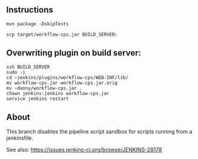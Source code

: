 ## Instructions

    mvn package -DskipTests
    
    scp target/workflow-cps.jar BUILD_SERVER:

## Overwriting plugin on build server:

    ssh BUILD_SERVER
    sudo -i
    cd ~jenkins/plugins/workflow-cps/WEB-INF/lib/
    mv workflow-cps.jar workflow-cps.jar.orig
    mv ~danny/workflow-cps.jar .
    chown jenkins:jenkins workflow-cps.jar
    service jenkins restart

## About

This branch disables the pipeline script sandbox for scripts running from a jenkinsfile.

See also: https://issues.jenkins-ci.org/browse/JENKINS-28178
